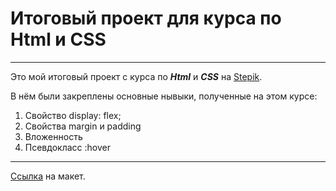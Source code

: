 # Итоговый проект для курса по Html и CSS
***
Это мой итоговый проект с курса по ___Html___ и ___CSS___ на [Stepik](https://stepik.org/course/82108).

В нём были закреплены основные нывыки, полученные на этом курсе:

1. Свойство display: flex;
2. Свойства margin и padding
3. Вложенность
4. Псевдокласс :hover
***
[Ссылка](https://drive.google.com/file/d/1sGuNRe6X7yLlWu2QOroj8QqHgSMmf-Se/view) на макет.
